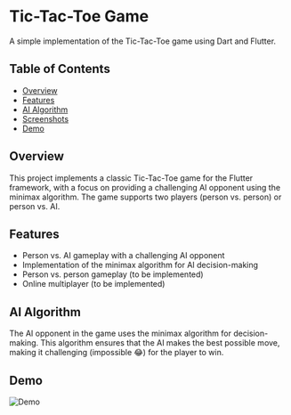 # Tic-Tac-Toe Game

A simple implementation of the Tic-Tac-Toe game using Dart and Flutter.

## Table of Contents
- [Overview](#overview)
- [Features](#features)
- [AI Algorithm](#ai-algorithm)
- [Screenshots](#screenshots)
- [Demo](#demo)

## Overview

This project implements a classic Tic-Tac-Toe game for the Flutter framework, with a focus on providing a challenging AI opponent using the minimax algorithm. The game supports two players (person vs. person) or person vs. AI.

## Features

- Person vs. AI gameplay with a challenging AI opponent
- Implementation of the minimax algorithm for AI decision-making
- Person vs. person gameplay (to be implemented)
- Online multiplayer (to be implemented)

## AI Algorithm
The AI opponent in the game uses the minimax algorithm for decision-making. This algorithm ensures that the AI makes the best possible move, making it challenging (impossible :joy:) for the player to win.

## Demo
![Demo](demo.gif)